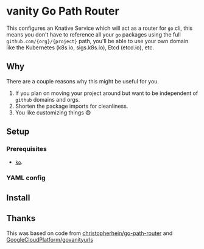 # vanity Go Path Router

This configures an Knative Service which will act as a router for `go` cli, this means you don't have to reference all your `go` packages using the full `github.com/{org}/{project}` path, you'll be able to use your own domain like the Kubernetes (k8s.io, sigs.k8s.io), Etcd (etcd.io), etc.

## Why

There are a couple reasons why this might be useful for you. 

1. If you plan on moving your project around but want to be independent of `github` domains and orgs. 
2. Shorten the package imports for cleanliness. 
3. You like customizing things :smile:

## Setup

### Prerequisites
    
- [`ko`](https://github.com/google/ko).

### YAML config



## Install 

## Thanks

This was based on code from [christopherhein/go-path-router](https://github.com/christopherhein/go-path-router) and [GoogleCloudPlatform/govanityurls](https://github.com/GoogleCloudPlatform/govanityurls)